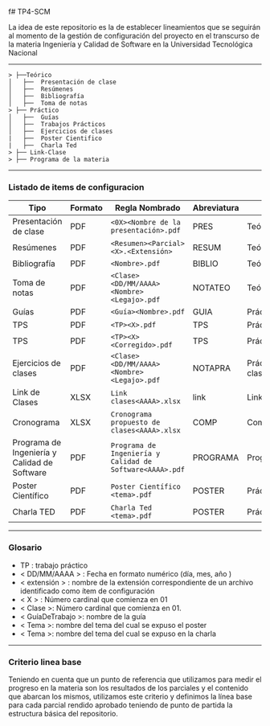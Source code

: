 f# TP4-SCM

La idea de este repositorio es la de establecer lineamientos que se seguirán al momento de la gestión de configuración del proyecto en el transcurso de la materia Ingeniería y Calidad de Software en la Universidad Tecnológica Nacional

---

    > ├──Teórico
    │   ├──  Presentación de clase
    │   ├──  Resúmenes
    │   ├──  Bibliografía
    │   ├──  Toma de notas
    > ├── Práctico
    │   ├──  Guías
    │   ├──  Trabajos Prácticos
    │   ├──  Ejercicios de clases
    |   ├──  Poster Cientifico 
    |   ├──  Charla Ted
    > ├── Link-Clase
    > ├── Programa de la materia

----
### Listado de items de configuracion
| Tipo             | Formato          | Regla Nombrado                   | Abreviatura | Ubicación Física          |
|------------------|------------------|----------------------------------|-------------|---------------------------|
| Presentación de clase | PDF          | `<0X><Nombre de la presentación>.pdf` | PRES        | Teórico/Presentación      |
| Resúmenes        | PDF              | `<Resumen><Parcial><X>.<Extensión>`  | RESUM       | Teórico/Resúmenes         |
| Bibliografía     | PDF              | `<Nombre>.pdf`                   | BIBLIO      | Teórico/Bibliografía      |
| Toma de notas    | PDF              | `<Clase><DD/MM/AAAA><Nombre><Legajo>.pdf` | NOTATEO | Teórico/Toma de notas    |
| Guías            | PDF              | `<Guía><Nombre>.pdf`             | GUIA        | Práctico/Guías            |
| TPS              | PDF    | `<TP><X>.pdf`                    | TPS         | Práctico/TPS              |
| TPS              | PDF    | `<TP><X><Corregido>.pdf`                    | TPS         | Práctico/TPS              |
| Ejercicios de clases   | PDF              | `<Clase><DD/MM/AAAA><Nombre><Legajo>.pdf` | NOTAPRA | Práctico/Ejercicios de clase    |
| Link de Clases  |  XLSX  | `Link clases<AAAA>.xlsx`           | link | LinkClases/           |
|Cronograma |  XLSX  | `Cronograma propuesto de clases<AAAA>.xlsx`           | COMP        | Complementario/           |
|Programa de Ingeniería y Calidad de Software|  PDF  | `Programa de Ingeniería y Calidad de Software<AAAA>.pdf`           | PROGRAMA      | Programa/           |
|Poster Científico |  PDF  | `Poster Científico <tema>.pdf `           |    POSTER  |Práctico/PosterCientifico         |
|Charla TED |  PDF  | `Charla Ted <tema>.pdf `           |    POSTER  |Práctico/Charla Ted         |







---
### Glosario
- TP : trabajo práctico
- < DD/MM/AAAA > : Fecha en formato numérico (día, mes, año )
- < extensión > : nombre de la extensión correspondiente de un archivo identificado como ítem de configuración 
- < X > : Número cardinal que comienza en 01
- < Clase >: Número cardinal que comienza en 01.
- < GuíaDeTrabajo >: nombre de la guía
- < Tema >: nombre del tema del cual se expuso el poster
- < Tema >: nombre del tema del cual se expuso en la charla

----
### Criterio linea base
Teniendo en cuenta que un punto de referencia que utilizamos para medir el progreso en la materia son los resultados de los parciales y el contenido que abarcan los mismos, utilizamos este criterio y definimos la línea base para cada parcial rendido aprobado teniendo de punto de partida la estructura básica del repositorio. 



